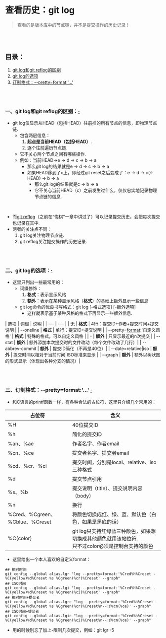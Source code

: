 # 查看历史：git log
> 查看的是版本库中的节点链，并不是提交操作的历史记录！

<br><br>

## 目录：
1. [git log和git reflog的区别](#一git-log和git-reflog的区别)
2. [git log的选项](#二git-log的选项)
3. [订制格式：--pretty=format:'...'](#三订制格式--prettyformat--)


<br><br>

### 一、git log和git reflog的区别：[·](#目录)

- git log仅显示从HEAD（包括HEAD）往前推的所有节点的信息，即物理节点链.
  - 包含两层信息：
    1. **起点是当前HEAD（包括HEAD）**.
    2. 逐个往前遍历节点链.
  - 它不关心两个节点之间有哪些操作.
  - 例如：当前HEAD->e -> d -> c -> b -> a
    - 那么git log的结果就是e -> d -> c -> b -> a
    - 如果HEAD移到了c上，即经过git reset之后变成了：e -> d -> c(<- HEAD) -> b -> a
      - 那么git log的结果就是c -> b -> a
      - 它不关心当前HEAD（c）之前发生过什么，仅仅忠实地记录物理节点链的信息.

<br>

- 而[git reflog](../时光穿梭（穿梭于版本库的历史节点间）/悔棋.md#二取消回退回到未来利用git-reflog--)（之前在“悔棋”一章中讲过了）可以记录提交历史，会把每次提交也记录在其中.
- 两者的关注点不同：
  1. git log关注物理节点链.
  2. git reflog关注提交操作的历史记录.

<br><br>

### 二、git log的选项：[·](#目录)

- 这里只列出一些最常用的：
  - 词缀修饰：
    1. **格式**：表示显示风格
    2. **额外**：表示在某种显示风格（**格式**）的基础上额外显示一些信息
  - git log命令的优良书写格式：git log [-格式选项] [-额外选项]
    - 这样就表示基于某种风格的格式下再显示一些额外信息.

| 选项 | 词缀 | 说明 |
| --- | --- |
| 无 | **格式** | 4行：提交ID+作者+提交时间+提交说明 |
| --oneline | **格式** | 单行：提交ID+提交说明 |
| --pretty=[format]():'自定义风格' | **格式** | 特殊的格式，可以自定义风格 |
| -<n> | **额外** | 只显示最近的n次提交 |
| --stat | **额外** | 额外添加本次提交时的文件改动（每个文件改动了几行）|
| --abbrev-commit | **额外** | 提交ID简化（不再是40位）|
| --date=relative\|iso | **额外** | 提交时间以相对于当前时间\|ISO标准来显示 |
| --graph | **额外** | 额外以树状图的形式显示（体现出各种分支的情况）|

<br><br>

### 三、订制格式：--pretty=format:'...'  [·](#目录)

- 和C语言的printf函数一样，有各种合法的占位符，这里只介绍几个常用的：

| 占位符 | 含义 |
| --- | --- |
| %H | 40位提交ID |
| %h | 简化的提交ID |
| %an、%ae | 作者名字、作者email |
| %cn、%ce | 提交者名字、提交者email |
| %cd、%cr、%ci | 提交时间，分别是local、relative、iso三种格式 |
| %d | 提交节点引用 |
| %s、%b | 提交说明（title）、提交说明内容（body）|
| %n | 换行 |
| %Cred、%Cgreen、%Cblue、%Creset | 将颜色切换成红、绿、蓝、默认色（白色，如果是黑底的话）|
| %C(color) | git log只支持红绿蓝三种颜色，如果想切换成其他颜色就用该站位符.<br>只不过color必须是控制台支持的颜色 |

- 这里给出一个本人喜欢的自定义format：

```
## 相对时间
git config --global alias.lgr "log --pretty=format:'%Cred%h%Creset -%C(yellow)%d%Creset %s %Cgreen(%cr)%Creset' --graph"
## ISO时间
git config --global alias.lgi "log --pretty=format:'%Cred%h%Creset -%C(yellow)%d%Creset %s %Cgreen(%ci)%Creset' --graph"
## 相对时间+提交者
git config --global alias.lgrc "log --pretty=format:'%Cred%h%Creset -%C(yellow)%d%Creset %s %Cgreen(%cr)%Creset%n--:@%cn(%ce)' --graph"
## ISO时间+提交者
git config --global alias.lgic "log --pretty=format:'%Cred%h%Creset -%C(yellow)%d%Creset %s %Cgreen(%ci)%Creset%n--:@%cn(%ce)' --graph"
```

- 用的时候别忘了加上\-<n>限制几次提交，例如：git lgr -5
